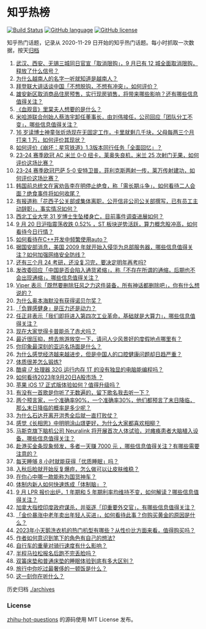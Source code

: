 # 知乎热榜
[![Build Status](https://github.com/ToWeLong/zhihu-hot-questions/workflows/CI/badge.svg)](https://github.com/ToWeLong/zhihu-hot-questions/actions)
[![GitHub language](https://img.shields.io/badge/language-golang-orange.svg)](https://golang.org/)
[![GitHub license](https://img.shields.io/github/license/ToWeLong/zhihu-hot-questions)](https://github.com/ToWeLong/zhihu-hot-questions/blob/main/LICENSE)

知乎热门话题，记录从 2020-11-29 日开始的知乎热门话题。每小时抓取一次数据，按天[归档](./archives)

<!-- BEGIN -->

1. [武汉、西安、无锡三城同日官宣「取消限购」，9 月已有 12 城全面取消限购，释放了什么信号？](https://www.zhihu.com/question/622826961)
1. [为什么越南人的名字一听就知道是越南人？](https://www.zhihu.com/question/560885591)
1. [拜登联大讲话谈中国「不想脱钩，不想有冲突」，如何评价？](https://www.zhihu.com/question/622916963)
1. [雄安新区取消商品住房预售，实行现房销售，将带来哪些影响？还有哪些信息值得关注？](https://www.zhihu.com/question/622942518)
1. [《血观音》里棠夫人想要的是什么？](https://www.zhihu.com/question/389879101)
1. [米哈游联合创始人蔡浩宇卸任董事长，由刘伟接任，公司回应「团队分工不变」，哪些信息值得关注？](https://www.zhihu.com/question/622732741)
1. [16 岁读博士神童张炘炀现在无固定工作，卡里就剩几千块，父母每两三个月打来 1 万，如何评价其现状？](https://www.zhihu.com/question/622927632)
1. [如何评价《崩坏：星穹铁道》1.3版本同行任务「全面回忆」？](https://www.zhihu.com/question/622906460)
1. [23-24 赛季欧冠 AC 米兰 0-0 纽卡，莱奥失良机，米兰 25 次射门无果，如何评价这场比赛？](https://www.zhihu.com/question/622889243)
1. [23-24 赛季欧冠巴萨 5-0 安特卫普，菲利克斯两射一传，莱万传射建功，如何评价这场比赛？](https://www.zhihu.com/question/622889313)
1. [韩国前总统文在寅劝告李在明停止绝食，称「需长期斗争」，如何看待二人会面？绝食事件将如何收尾？](https://www.zhihu.com/question/622800206)
1. [有报道称「花西子公关部或集体离职，公开信非公司公关部撰写，已有员工主动辞职」，事实情况如何？](https://www.zhihu.com/question/622921699)
1. [西北工业大学 31 岁博士生坠楼身亡，目前事件调查进展如何？](https://www.zhihu.com/question/622793403)
1. [9 月 20 日沪指震荡收跌 0.52% ，ST 板块逆势活跃，算力概念股冲高，如何看待今日行情？](https://www.zhihu.com/question/622897709)
1. [如何看待在C++开发中频繁使用auto？](https://www.zhihu.com/question/622891583)
1. [据国安部消息，美国 2009 年就开始入侵华为总部服务器，哪些信息值得关注？如何加强网络安全防线？](https://www.zhihu.com/question/622894042)
1. [还有三个月 24 考研，还没复习完，要决定明年再考吗?](https://www.zhihu.com/question/619979918)
1. [发改委回应「中国是否会陷入通货紧缩」，称「不存在所谓的通缩，后期也不会出现通缩」，哪些信息值得关注？](https://www.zhihu.com/question/622904373)
1. [Viper 表示「既然要删除狂风之力这件装备，所有神话都删除吧」，你有什么想说的？](https://www.zhihu.com/question/622643018)
1. [为什么奥本海默没有获得诺贝尔奖？](https://www.zhihu.com/question/47051813)
1. [「负罪感健身」是压力还是动力？](https://www.zhihu.com/question/620835570)
1. [任正非表示「我们即将进入第四次工业革命，基础就是大算力」，哪些信息值得关注？](https://www.zhihu.com/question/622848133)
1. [现在大家觉得卡普能杀了赤犬吗？](https://www.zhihu.com/question/613399624)
1. [最近很压抑，想去旅游放空一下，请问人少风景好的度假地点哪里有？](https://www.zhihu.com/question/618749979)
1. [你印象最深刻的亚运名场面是什么？](https://www.zhihu.com/question/622233332)
1. [为什么感觉经济越来越进步，但是中国人的口腔健康问题却日趋严重？](https://www.zhihu.com/question/622571908)
1. [体质很差怎么锻炼?](https://www.zhihu.com/question/619829139)
1. [酷睿 i7 处理器 32G 运行内存 1T 的没有独显的电脑能编程吗？](https://www.zhihu.com/question/619681821)
1. [如何看待2023年9月20日A股市场 ？](https://www.zhihu.com/question/621972769)
1. [苹果 iOS 17 正式版体验如何？值得升级吗？](https://www.zhihu.com/question/622686265)
1. [有没有一首歌是你听了无数遍的，留下歌名我去听一下？](https://www.zhihu.com/question/622425677)
1. [两个预言家，一个准确率90%，一个准确率30%，他们都预言了末日降临，那么末日降临的概率是多少呢？](https://www.zhihu.com/question/60784695)
1. [为什么石达开离开洪秀全后就一直打败仗？](https://www.zhihu.com/question/422557340)
1. [感觉《长相思》中明明涂山璟更好，为什么大家都喜欢相柳？](https://www.zhihu.com/question/615906144)
1. [马斯克旗下脑机公司 Neuralink 将开展首次人体试验，对瘫痪患者大脑植入设备，哪些信息值得关注？](https://www.zhihu.com/question/622892778)
1. [赴港买金条现象频发，多者一天赚 7000 元 ，哪些信息值得关注？有哪些需要注意的？](https://www.zhihu.com/question/622935813)
1. [每天睡够 8 小时就能获得「优质睡眠」吗？](https://www.zhihu.com/question/622196391)
1. [入秋后脸就开始反复爆痘，怎么做可以让皮肤维稳？](https://www.zhihu.com/question/622219394)
1. [在你心中哪一款能称为国货神车？](https://www.zhihu.com/question/620650108)
1. [体制内新人如何快速炼成「体制脑」？](https://www.zhihu.com/question/622760499)
1. [9 月 LPR 报价出炉，1 年期和 5 年期利率均维持不变，如何解读？哪些信息值得关注？](https://www.zhihu.com/question/622896006)
1. [加拿大指控印度政府谋杀，并驱逐「印重要外交官」，有哪些信息值得关注？](https://www.zhihu.com/question/622726088)
1. [「金价暴涨中老年卖出年轻人买进」，如何看待此事？你购买黄金的原因是什么？](https://www.zhihu.com/question/622796636)
1. [2023年小天鹅洗衣机的热门机型有哪些？从性价比方面来看，值得购买吗？](https://www.zhihu.com/question/622762491)
1. [作者如何意识到笔下的角色有自己的想法?](https://www.zhihu.com/question/621002446)
1. [自行车的重量对骑行速度有什么影响？](https://www.zhihu.com/question/590690105)
1. [半程马拉松报名后跑不完丢脸吗？](https://www.zhihu.com/question/622154770)
1. [双簧床垫和普通床垫的睡眠体验到底有多大区别？](https://www.zhihu.com/question/622746380)
1. [旅行中你吃过最奢侈的一顿饭是什么？](https://www.zhihu.com/question/546475903)
1. [这一刻你在听什么？](https://www.zhihu.com/question/618138765)

<!-- END -->

历史归档 [./archives](./archives)


### License
[zhihu-hot-questions](https://github.com/towelong/zhihu-hot-questions) 的源码使用 MIT License 发布。